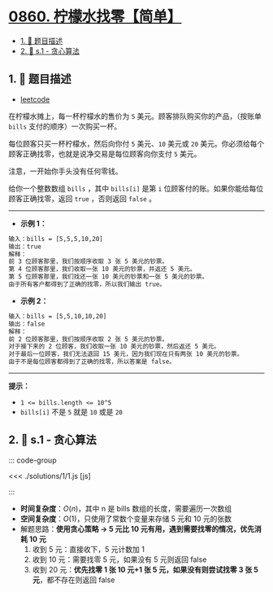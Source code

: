 # [0860. 柠檬水找零【简单】](https://github.com/tnotesjs/TNotes.leetcode/tree/main/notes/0860.%20%E6%9F%A0%E6%AA%AC%E6%B0%B4%E6%89%BE%E9%9B%B6%E3%80%90%E7%AE%80%E5%8D%95%E3%80%91)

<!-- region:toc -->

- [1. 📝 题目描述](#1--题目描述)
- [2. 🎯 s.1 - 贪心算法](#2--s1---贪心算法)

<!-- endregion:toc -->

## 1. 📝 题目描述

- [leetcode](https://leetcode.cn/problems/lemonade-change/)

在柠檬水摊上，每一杯柠檬水的售价为 `5` 美元。顾客排队购买你的产品，（按账单 `bills` 支付的顺序）一次购买一杯。

每位顾客只买一杯柠檬水，然后向你付 `5` 美元、`10` 美元或 `20` 美元。你必须给每个顾客正确找零，也就是说净交易是每位顾客向你支付 `5` 美元。

注意，一开始你手头没有任何零钱。

给你一个整数数组 `bills` ，其中 `bills[i]` 是第 `i` 位顾客付的账。如果你能给每位顾客正确找零，返回 `true` ，否则返回 `false` 。

---

- **示例 1：**

```txt
输入：bills = [5,5,5,10,20]
输出：true
解释：
前 3 位顾客那里，我们按顺序收取 3 张 5 美元的钞票。
第 4 位顾客那里，我们收取一张 10 美元的钞票，并返还 5 美元。
第 5 位顾客那里，我们找还一张 10 美元的钞票和一张 5 美元的钞票。
由于所有客户都得到了正确的找零，所以我们输出 true。
```

- **示例 2：**

```txt
输入：bills = [5,5,10,10,20]
输出：false
解释：
前 2 位顾客那里，我们按顺序收取 2 张 5 美元的钞票。
对于接下来的 2 位顾客，我们收取一张 10 美元的钞票，然后返还 5 美元。
对于最后一位顾客，我们无法退回 15 美元，因为我们现在只有两张 10 美元的钞票。
由于不是每位顾客都得到了正确的找零，所以答案是 false。
```

---

**提示：**

- `1 <= bills.length <= 10^5`
- `bills[i]` 不是 `5` 就是 `10` 或是 `20`

## 2. 🎯 s.1 - 贪心算法

::: code-group

<<< ./solutions/1/1.js [js]

:::

- **时间复杂度**：$O(n)$，其中 n 是 bills 数组的长度，需要遍历一次数组
- **空间复杂度**：$O(1)$，只使用了常数个变量来存储 5 元和 10 元的张数
- 解题思路：**使用贪心策略 -> 5 元比 10 元有用，遇到需要找零的情况，优先消耗 10 元**
  1. 收到 5 元：直接收下，5 元计数加 1
  2. 收到 10 元：需要找零 5 元，如果没有 5 元则返回 false
  3. 收到 20 元：**优先找零 1 张 10 元+1 张 5 元，如果没有则尝试找零 3 张 5 元**，都不存在则返回 false
